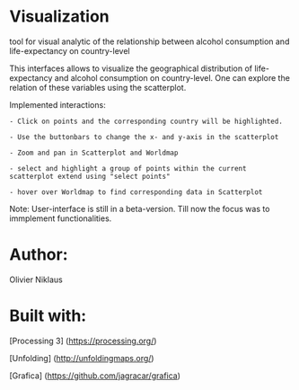 # Visualization
tool for visual analytic of the relationship between alcohol consumption and life-expectancy on country-level

This interfaces allows to visualize the geographical distribution of life-expectancy and alcohol consumption
on country-level.
One can explore the relation of these variables using the scatterplot.

Implemented interactions:

	- Click on points and the corresponding country will be highlighted. 
	
	- Use the buttonbars to change the x- and y-axis in the scatterplot
	
	- Zoom and pan in Scatterplot and Worldmap
	
	- select and highlight a group of points within the current scatterplot extend using "select points"
	
	- hover over Worldmap to find corresponding data in Scatterplot

Note: User-interface is still in a beta-version. Till now the focus was to immplement functionalities.


# Author: 
Olivier Niklaus

# Built with:
[Processing 3] (https://processing.org/)

[Unfolding] (http://unfoldingmaps.org/)

[Grafica] (https://github.com/jagracar/grafica)

